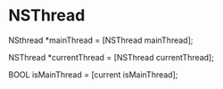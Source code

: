 # NSThread

NSthread *mainThread = [NSThread mainThread];

NSThread *currentThread = [NSThread currentThread];

BOOL isMainThread = [current isMainThread];